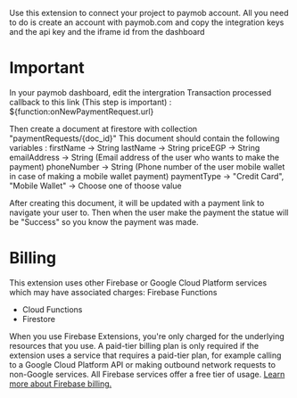 Use this extension to connect your project to paymob account.
All you need to do is create an account with paymob.com
and copy the integration keys and the api key and the iframe id from the dashboard

# Important
In your paymob dashboard, edit the intergration Transaction processed callback to this link (This step is important) :
${function:onNewPaymentRequest.url}

Then create a document at firestore with collection "paymentRequests/{doc_id}"
This document should contain the following variables :
firstName -> String
lastName  -> String
priceEGP -> String
emailAddress -> String (Email address of the user who wants to make the payment)
phoneNumber -> String (Phone number of the user mobile wallet in case of making a mobile wallet payment)
paymentType -> "Credit Card", "Mobile Wallet" -> Choose one of thoose value


After creating this document, it will be updated with a payment link to navigate your user to.
Then when the user make the payment the statue will be "Success" so you know the payment was made.

<!-- We recommend keeping the following section to explain how billing for Firebase Extensions works -->
# Billing
This extension uses other Firebase or Google Cloud Platform services which may have associated charges:
Firebase Functions

<!-- List all products the extension interacts with -->
- Cloud Functions
- Firestore

When you use Firebase Extensions, you're only charged for the underlying resources that you use. A paid-tier billing plan is only required if the extension uses a service that requires a paid-tier plan, for example calling to a Google Cloud Platform API or making outbound network requests to non-Google services. All Firebase services offer a free tier of usage. [Learn more about Firebase billing.](https://firebase.google.com/pricing)
